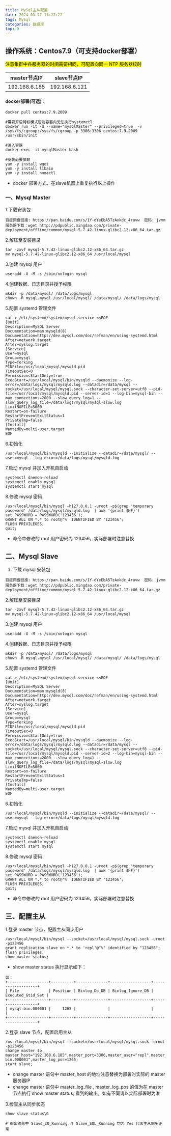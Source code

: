 ```yaml
---
title: MySql主从配置
date: 2024-03-27 13:22:27
tags: MySql
categories: 数据库
top: 9
---
```


## 操作系统：Centos7.9（可支持docker部署）

<mark>注意集群中各服务器的时间需要相同，可配置向同一 NTP 服务器校时<mark>

| master节点IP   |   slave节点IP
|   ---          |     ---
| 192.168.6.185  |  192.168.6.121

#### docker部署(可选)：

```
docker pull centos:7.9.2009

#需要开启特权模式否则容器内无法执行systemctl
docker run -it -d --name="mysqlMaster" --privileged=true  -v /sys/fs/cgroup:/sys/fs/cgroup -p 3306:3306 centos:7.9.2009 /usr/sbin/init

#进入容器
docker exec -it mysqlMaster bash

#安装必要依赖
yum -y install wget
yum -y install libaio
yum -y install numactl
```
- docker 部署方式，在slave机器上重复执行以上操作

### 一、Mysql Master

1.下载安装包

```
百度网盘链接: https://pan.baidu.com/s/1Y-dYeEbA5TzAxkdc_4ruvw  密码: jvmm
服务器下载：wget http://pdpublic.mingdao.com/private-deployment/offline/common/mysql-5.7.42-linux-glibc2.12-x86_64.tar.gz
```

2.解压至安装目录


```
tar -zxvf mysql-5.7.42-linux-glibc2.12-x86_64.tar.gz
mv mysql-5.7.42-linux-glibc2.12-x86_64 /usr/local/mysql
```

3.创建 mysql 用户

```
useradd -U -M -s /sbin/nologin mysql
```

4.创建数据、日志目录并授予权限 


```
mkdir -p /data/mysql/ /data/logs/mysql
chown -R mysql.mysql /usr/local/mysql/ /data/mysql/ /data/logs/mysql
```

5.配置 systemd 管理文件

```
cat > /etc/systemd/system/mysql.service <<EOF
[Unit]
Description=MySQL Server
Documentation=man:mysqld(8)
Documentation=http://dev.mysql.com/doc/refman/en/using-systemd.html
After=network.target
After=syslog.target
[Service]
User=mysql
Group=mysql
Type=forking
PIDFile=/usr/local/mysql/mysqld.pid
TimeoutSec=0
PermissionsStartOnly=true
ExecStart=/usr/local/mysql/bin/mysqld --daemonize --log-error=/data/logs/mysql/mysqld.log --datadir=/data/mysql --socket=/usr/local/mysql/mysql.sock --character-set-server=utf8 --pid-file=/usr/local/mysql/mysqld.pid --server-id=1 --log-bin=mysql-bin --max_connections=2000 --slow_query_log=1 --slow_query_log_file=/data/logs/mysql/mysql-slow.log
LimitNOFILE=5000
Restart=on-failure
RestartPreventExitStatus=1
PrivateTmp=false
[Install]
WantedBy=multi-user.target
EOF
```

6.初始化

```
/usr/local/mysql/bin/mysqld --initialize --datadir=/data/mysql/ --user=mysql --log-error=/data/logs/mysql/mysqld.log
```

7.启动 mysql 并加入开机自启动

```
systemctl daemon-reload
systemctl enable mysql
systemctl start mysql
```

8.修改 mysql 密码

```
/usr/local/mysql/bin/mysql -h127.0.0.1 -uroot -p$(grep 'temporary password' /data/logs/mysql/mysqld.log  | awk '{print $NF}')
set PASSWORD = PASSWORD('123456');
GRANT ALL ON *.* to root@'%' IDENTIFIED BY '123456';
FLUSH PRIVILEGES;
quit;
```

- 命令中修改的 root 用户密码为 123456，实际部署时注意替换


## 二、Mysql Slave

1. 下载 mysql 安装包

```
百度网盘链接: https://pan.baidu.com/s/1Y-dYeEbA5TzAxkdc_4ruvw  密码: jvmm
服务器下载：wget http://pdpublic.mingdao.com/private-deployment/offline/common/mysql-5.7.42-linux-glibc2.12-x86_64.tar.gz
```

2.解压至安装目录

```
tar -zxvf mysql-5.7.42-linux-glibc2.12-x86_64.tar.gz
mv mysql-5.7.42-linux-glibc2.12-x86_64 /usr/local/mysql
```

3.创建 mysql 用户

```
useradd -U -M -s /sbin/nologin mysql
```

4.创建数据、日志目录并授予权限

```
mkdir -p /data/mysql/ /data/logs/mysql
chown -R mysql.mysql /usr/local/mysql/ /data/mysql/ /data/logs/mysql
```

5.配置 systemd 管理文件


```
cat > /etc/systemd/system/mysql.service <<EOF
[Unit]
Description=MySQL Server
Documentation=man:mysqld(8)
Documentation=http://dev.mysql.com/doc/refman/en/using-systemd.html
After=network.target
After=syslog.target
[Service]
User=mysql
Group=mysql
Type=forking
PIDFile=/usr/local/mysql/mysqld.pid
TimeoutSec=0
PermissionsStartOnly=true
ExecStart=/usr/local/mysql/bin/mysqld --daemonize --log-error=/data/logs/mysql/mysqld.log --datadir=/data/mysql --socket=/usr/local/mysql/mysql.sock --character-set-server=utf8 --pid-file=/usr/local/mysql/mysqld.pid --server-id=2 --log-bin=mysql-bin --max_connections=2000 --slow_query_log=1 --slow_query_log_file=/data/logs/mysql/mysql-slow.log
LimitNOFILE=5000
Restart=on-failure
RestartPreventExitStatus=1
PrivateTmp=false
[Install]
WantedBy=multi-user.target
EOF
```

6.初始化

```
/usr/local/mysql/bin/mysqld --initialize --datadir=/data/mysql/ --user=mysql --log-error=/data/logs/mysql/mysqld.log
```

7.启动 mysql 并加入开机自启动

```
systemctl daemon-reload
systemctl enable mysql
systemctl start mysql
```

8.修改 mysql 密码

```
/usr/local/mysql/bin/mysql -h127.0.0.1 -uroot -p$(grep 'temporary password' /data/logs/mysql/mysqld.log  | awk '{print $NF}')
set PASSWORD = PASSWORD('123456');
GRANT ALL ON *.* to root@'%' IDENTIFIED BY '123456';
FLUSH PRIVILEGES;
quit;
```
- 命令中修改的 root 用户密码为 123456，实际部署时注意替换


## 三、配置主从

1.登录 master 节点，配置主从同步用户

```
/usr/local/mysql/bin/mysql --socket=/usr/local/mysql/mysql.sock -uroot -p123456
grant replication slave on *.* to 'repl'@"%" identified by "123456";
flush privileges;
show master status;
```

- show master status 执行显示如下：
```
如：
+------------------+----------+--------------+------------------+-------------------+
| File             | Position | Binlog_Do_DB | Binlog_Ignore_DB | Executed_Gtid_Set |
+------------------+----------+--------------+------------------+-------------------+
| mysql-bin.000001 |     1265 |              |                  |                   |
+------------------+----------+--------------+------------------+-------------------+
```


2.登录 slave 节点，配置启用主从

```
/usr/local/mysql/bin/mysql --socket=/usr/local/mysql/mysql.sock -uroot -p123456
change master to master_host="192.168.6.185",master_port=3306,master_user="repl",master_password="123456",master_log_file="mysql-bin.000001",master_log_pos=1265;
start slave;
```

- change master 语句中 master_host 的地址注意替换为部署时实际的 master 服务器IP
- change master 语句中 master_log_file , master_log_pos 的值为在 master 节点执行 show master status; 看到的输出，如有不同请以实际部署时为准


3.检查主从同步状态

```
show slave status\G

# 输出结果中 Slave_IO_Running 与 Slave_SQL_Running 均为 Yes 代表主从同步正常
```
